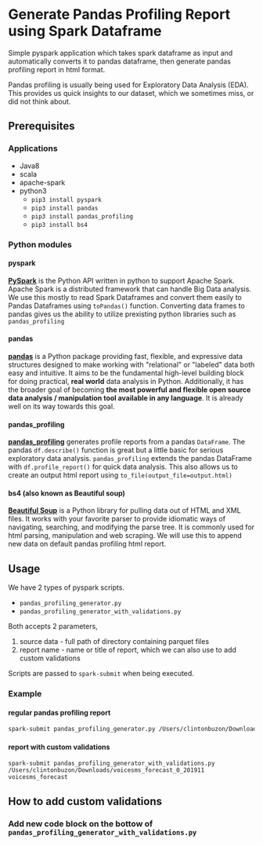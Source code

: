 # Generate Pandas Profiling Report using Spark Dataframe

Simple pyspark application which takes spark dataframe as input and automatically converts it to pandas dataframe, then generate pandas profiling report in html format.

Pandas profiling is usually being used for Exploratory Data Analysis (EDA). This provides us quick insights to our dataset, which we sometimes miss, or did not think about.

## Prerequisites

### Applications

 - Java8
 - scala
 - apache-spark
 - python3
	 - `pip3 install pyspark`
	 - `pip3 install pandas`
	 - `pip3 install pandas_profiling`
	 - `pip3 install bs4`

### Python modules 

#### pyspark

[**PySpark**](https://spark.apache.org/docs/latest/api/python/index.html) is the Python API written in python to support Apache Spark. Apache Spark is a distributed framework that can handle Big Data analysis. We use this mostly to read Spark Dataframes and convert them easily to Pandas Dataframes using `toPandas()` function. Converting data frames to pandas gives us the ability to utilize prexisting python libraries such as `pandas_profiling`

#### pandas

[**pandas**](https://github.com/pandas-dev/pandas) is a Python package providing fast, flexible, and expressive data structures designed to make working with "relational" or "labeled" data both easy and intuitive. It aims to be the fundamental high-level building block for doing practical, **real world** data analysis in Python. Additionally, it has the broader goal of becoming **the most powerful and flexible open source data analysis / manipulation tool available in any language**. It is already well on its way towards this goal.

#### pandas_profiling

[**pandas_profiling**](https://github.com/pandas-profiling/pandas-profiling) generates profile reports from a pandas `DataFrame`. The pandas `df.describe()` function is great but a little basic for serious exploratory data analysis. `pandas_profiling` extends the pandas DataFrame with `df.profile_report()` for quick data analysis. This also allows us to create an output html report using `to_file(output_file=output.html)`

#### bs4 (also known as Beautiful soup)

[**Beautiful Soup**](https://www.crummy.com/software/BeautifulSoup/bs4/doc/)  is a Python library for pulling data out of HTML and XML files. It works with your favorite parser to provide idiomatic ways of navigating, searching, and modifying the parse tree. It is commonly used for html parsing, manipulation and web scraping. We will use this to append new data on default pandas profiling html report.

## Usage

We have 2 types of pyspark scripts.
- `pandas_profiling_generator.py`
- `pandas_profiling_generator_with_validations.py`

Both accepts 2 parameters,
1. source data - full path of directory containing parquet files
2. report name - name or title of report, which we can also use to add custom validations

Scripts are passed to `spark-submit` when being executed.

### Example

#### regular pandas profiling report
```bash
spark-submit pandas_profiling_generator.py /Users/clintonbuzon/Downloads/source_data/latentDemand_fourG latentDemand_fourG
```

#### report with custom validations

`spark-submit pandas_profiling_generator_with_validations.py /Users/clintonbuzon/Downloads/voicesms_forecast_0_201911 voicesms_forecast`

## How to add custom validations

### Add new code block on the bottow of `pandas_profiling_generator_with_validations.py`
